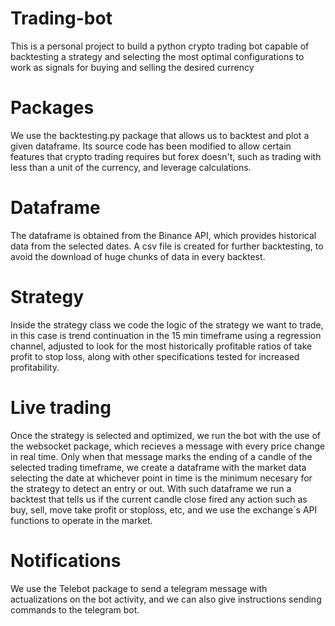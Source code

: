 # Trading-bot
This is a personal project to build a python crypto trading bot capable of backtesting a strategy and selecting the most optimal configurations to work as signals for buying and selling the desired currency

# Packages
We use the backtesting.py package that allows us to backtest and plot a given dataframe. Its source code has been modified to allow certain features that crypto trading requires but forex doesn't, such as trading with less than a unit of the currency, and leverage calculations.

# Dataframe
The dataframe is obtained from the Binance API, which provides historical data from the selected dates. A csv file is created for further backtesting, to avoid the download of huge chunks of data in every backtest.

# Strategy
Inside the strategy class we code the logic of the strategy we want to trade, in this case is trend continuation in the 15 min timeframe using a regression channel, adjusted to look for the most historically profitable ratios of take profit to stop loss, along with other specifications tested for increased profitability.

# Live trading
Once the strategy is selected and optimized, we run the bot with the use of the websocket package, which recieves a message with every price change in real time. Only when that message marks the ending of a candle of the selected trading timeframe, we create a dataframe with the market data selecting the date at whichever point in time is the minimum necesary for the strategy to detect an entry or out. With such dataframe we run a backtest that tells us if the current candle close fired any action such as buy, sell, move take profit or stoploss, etc, and we use the exchange´s API functions to operate in the market.

# Notifications
We use the Telebot package to send a telegram message with actualizations on the bot activity, and we can also give instructions sending commands to the telegram bot.
